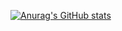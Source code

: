 [![Anurag's GitHub stats](https://github-readme-stats.vercel.app/api?username=brubstrevisann)](https://github.com/anuraghazra/github-readme-stats)
